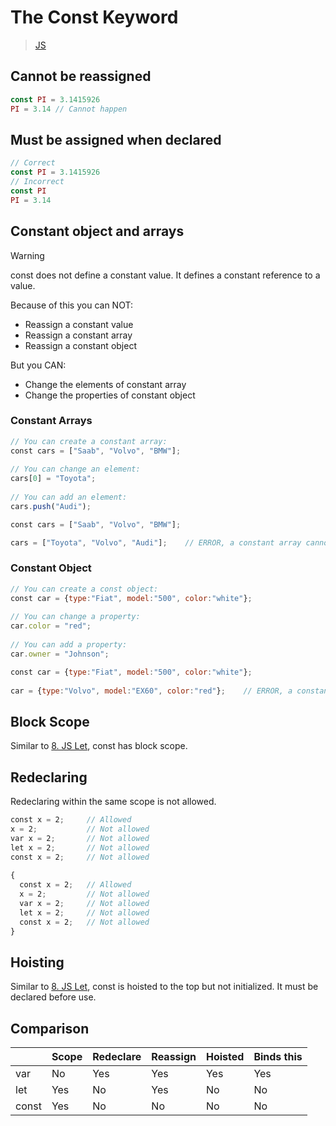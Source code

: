 # The Const Keyword

> [JS](JS.md)

## Cannot be reassigned

``` js
const PI = 3.1415926
PI = 3.14 // Cannot happen
```

## Must be assigned when declared

``` js
// Correct
const PI = 3.1415926
// Incorrect
const PI
PI = 3.14
```

## Constant object and arrays


> [!warning]
> const does not define a constant value. It defines a constant reference to a value.
> 
> Because of this you can NOT:
> - Reassign a constant value
> - Reassign a constant array
> - Reassign a constant object
> 
> But you CAN:
> - Change the elements of constant array
> - Change the properties of constant object

### Constant Arrays

``` js
// You can create a constant array:  
const cars = ["Saab", "Volvo", "BMW"];  
  
// You can change an element:  
cars[0] = "Toyota";  
  
// You can add an element:  
cars.push("Audi");
```

``` js
const cars = ["Saab", "Volvo", "BMW"];  

cars = ["Toyota", "Volvo", "Audi"];    // ERROR, a constant array cannot be reassigned
```

### Constant Object

``` js
// You can create a const object:  
const car = {type:"Fiat", model:"500", color:"white"};  
  
// You can change a property:  
car.color = "red";  
  
// You can add a property:  
car.owner = "Johnson";
```

``` js
const car = {type:"Fiat", model:"500", color:"white"};  
  
car = {type:"Volvo", model:"EX60", color:"red"};    // ERROR, a constant object cannot be reassigned
```

## Block Scope

Similar to [8. JS Let](8.%20JS%20Let.md), const has block scope.

## Redeclaring

Redeclaring within the same scope is not allowed.

``` js
const x = 2;     // Allowed  
x = 2;           // Not allowed  
var x = 2;       // Not allowed  
let x = 2;       // Not allowed  
const x = 2;     // Not allowed  
  
{  
  const x = 2;   // Allowed  
  x = 2;         // Not allowed  
  var x = 2;     // Not allowed  
  let x = 2;     // Not allowed  
  const x = 2;   // Not allowed  
}
```

## Hoisting

Similar to [8. JS Let](8.%20JS%20Let.md), const is hoisted to the top but not initialized. It must be declared before use.

## Comparison

|       | Scope | Redeclare | Reassign | Hoisted | Binds this |
| ----- | ----- | --------- | -------- | ------- | ---------- |
| var   | No    | Yes       | Yes      | Yes     | Yes        |
| let   | Yes   | No        | Yes      | No      | No         |
| const | Yes   | No        | No       | No      | No         |
